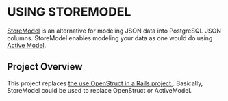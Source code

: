 # USING STOREMODEL
[StoreModel](https://github.com/DmitryTsepelev/store_model) is an alternative for modeling JSON data into PostgreSQL JSON columns. StoreModel enables modeling your data as one would do using [Active Model](https://guides.rubyonrails.org/active_model_basics.html).

## Project Overview
This project replaces [the use OpenStruct in a Rails project ](https://github.com/gabrielcostasilva/ruby-open-struct.git). Basically, StoreModel could be used to replace OpenStruct or ActiveModel. 

